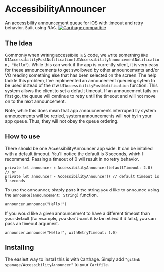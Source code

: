 # AccessibilityAnnouncer
An accessibility announcement queue for iOS with timeout and retry behavior. Built using RAC.
[![Carthage compatible](https://img.shields.io/badge/Carthage-compatible-4BC51D.svg?style=flat)](https://github.com/Carthage/Carthage)


## The Idea

Commonly when writing accessibile iOS code, we write something like  `UIAccessibilityPostNotification(UIAccessibilityAnnouncementNotification, "Hello")`. While this can work if the app is currently silent, it is very easy for these announcements to get swollowed by other announcements and/or VO reading something else that has been selected on the screen. The help tackle this problem, I've implmeented an annoucement queueing sytem to be used instead of the raw `UIAccessibilityPostNotification` function. This system allows the client to set a default timeout. If an annoucement fails on first go, the queue will continue to retry until the timeout and will not move on to the next announcement.

Note, while this does mean that app annoucnements interruped by system annoucements will be retried, system announcements will *not* by in your app queue. Thus, they will not obey the queue ordering.

## How to use

There should be one AccessibilityAnnouncer app wide. It can be initalied with a default timeout. You'll notice the default is 3 seconds, which I recommend. Passing a timeout of 0 will result in no retry behavior.

    private let announcer = AccessibilityAnnouncer(defaultTimeout: 2.0)
    // or
    private let announcer = AccessibilityAnnouncer() // default timeout is 3 seconds
    
To use the announcer, simply pass it the string you'd like to announce using the `announce(announcement: String)` function.

    announcer.announce("Hello!")
    
If you would like a given announcement to have a different timeout than your default (for example, you don't want it to be retried if it fails), you can pass an timeout argument.

    announcer.announce("Hello!", withRetryTimeout: 0.0)

## Installing

The easiest way to install this is with Carthage. Simply add `"github spanage/AccessibilityAnnouncer"` to your `Cartfile`.
